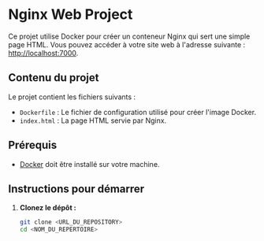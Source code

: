 # Nginx Web Project

Ce projet utilise Docker pour créer un conteneur Nginx qui sert une simple page HTML. Vous pouvez accéder à votre site web à l'adresse suivante : [http://localhost:7000](http://localhost:7000).

## Contenu du projet

Le projet contient les fichiers suivants :

- `Dockerfile` : Le fichier de configuration utilisé pour créer l'image Docker.
- `index.html` : La page HTML servie par Nginx.

## Prérequis

- [Docker](https://www.docker.com/get-started) doit être installé sur votre machine.

## Instructions pour démarrer

1. **Clonez le dépôt :**

   ```bash
   git clone <URL_DU_REPOSITORY>
   cd <NOM_DU_REPERTOIRE>
